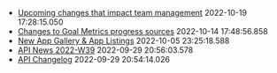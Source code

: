 * [Upcoming changes that impact team management](https://forum.asana.com/t/upcoming-changes-that-impact-team-management) 2022-10-19 17:28:15.050 
* [Changes to Goal Metrics progress sources](https://forum.asana.com/t/changes-to-goal-metrics-progress-sources) 2022-10-14 17:48:56.858 
* [New App Gallery & App Listings](https://forum.asana.com/t/new-app-gallery-app-listings) 2022-10-05 23:25:18.588 
* [API News 2022-W39](https://forum.asana.com/t/api-news-2022-w39) 2022-09-29 20:56:03.578 
* [API Changelog](https://forum.asana.com/t/api-changelog) 2022-09-29 20:54:14.026 

